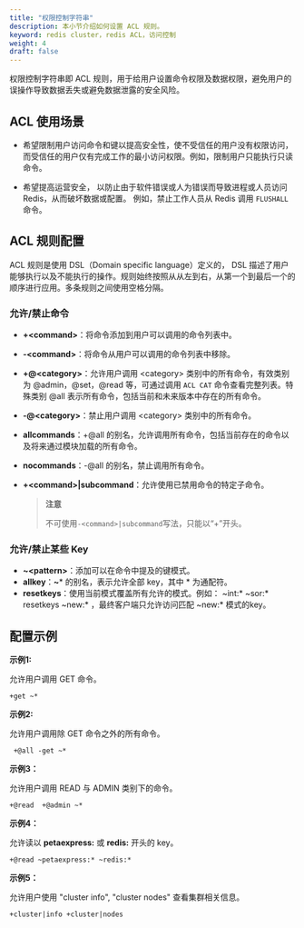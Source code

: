 ```yaml
---
title: "权限控制字符串"
description: 本小节介绍如何设置 ACL 规则。 
keyword: redis cluster，redis ACL，访问控制
weight: 4
draft: false
---
```


权限控制字符串即 ACL 规则，用于给用户设置命令权限及数据权限，避免用户的误操作导致数据丢失或避免数据泄露的安全风险。

## ACL 使用场景

- 希望限制用户访问命令和键以提高安全性，使不受信任的用户没有权限访问，而受信任的用户仅有完成工作的最小访问权限。例如，限制用户只能执行只读命令。

- 希望提高运营安全， 以防止由于软件错误或人为错误而导致进程或人员访问 Redis，从而破坏数据或配置。 例如，禁止工作人员从 Redis 调用 `FLUSHALL` 命令。

##  ACL 规则配置

ACL 规则是使用 DSL（Domain specific language）定义的， DSL 描述了用户能够执行以及不能执行的操作。规则始终按照从从左到右，从第一个到最后一个的顺序进行应用。多条规则之间使用空格分隔。

### 允许/禁止命令

- **+<command\>**：将命令添加到用户可以调用的命令列表中。

- **-\<command\>**：将命令从用户可以调用的命令列表中移除。

- **+@\<category\>**：允许用户调用 \<category\> 类别中的所有命令，有效类别为 @admin，@set，@read 等，可通过调用 `ACL CAT` 命令查看完整列表。特殊类别 @all 表示所有命令，包括当前和未来版本中存在的所有命令。

- **-@\<category\>**：禁止用户调用 \<category\> 类别中的所有命令。

- **allcommands**：+@all 的别名，允许调用所有命令，包括当前存在的命令以及将来通过模块加载的所有命令。

- **nocommands**：-@all 的别名，禁止调用所有命令。

- **+\<command\>|subcommand**：允许使用已禁用命令的特定子命令。

  > **注意**
  >
  > 不可使用`-<command>|subcommand`写法，只能以“+”开头。

### 允许/禁止某些 Key

-  **~\<pattern\>**：添加可以在命令中提及的键模式。
- **allkey**：**~*** 的别名，表示允许全部 key，其中 * 为通配符。
- **resetkeys**：使用当前模式覆盖所有允许的模式。例如： ~int:* ~sor:* resetkeys ~new:* ，最终客户端只允许访问匹配 ~new:* 模式的key。

## 配置示例

**示例1:** 

允许用户调用 GET 命令。

```
+get ~*
```

**示例2:** 

允许用户调用除 GET 命令之外的所有命令。

```
 +@all -get ~*
```

**示例3：**

允许用户调用 READ 与 ADMIN 类别下的命令。

```
+@read  +@admin ~*
```

**示例4：**

允许读以 **petaexpress:** 或 **redis:** 开头的 key。

```
+@read ~petaexpress:* ~redis:*
```

**示例5：**

允许用户使用 "cluster info", "cluster nodes" 查看集群相关信息。

```
+cluster|info +cluster|nodes
```

